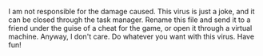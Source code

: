 I am not responsible for the damage caused. This virus is just a joke, and it can be closed through the task manager. Rename this file and send it to a friend under the guise of a cheat for the game, or open it through a virtual machine. Anyway, I don't care. Do whatever you want with this virus. Have fun!
